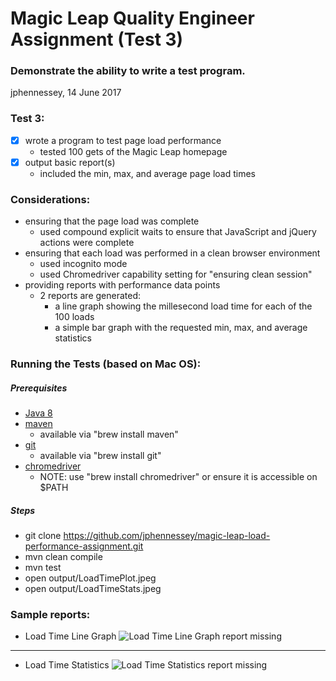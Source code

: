 # Magic Leap Quality Engineer Assignment (Test 3)
### Demonstrate the ability to write a test program.

jphennessey,  14 June 2017

### Test 3:
- [x] wrote a program to test page load performance
   - tested 100 gets of the Magic Leap homepage
- [x] output basic report(s)
   - included the min, max, and average page load times
### Considerations:
- ensuring that the page load was complete 
  - used compound explicit waits to ensure that JavaScript and jQuery actions were complete
- ensuring that each load was performed in a clean browser environment
  - used incognito mode 
  - used Chromedriver capability setting for "ensuring clean session"
- providing reports with performance data points
  - 2 reports are generated:
    - a line graph showing the millesecond load time for each of the 100 loads
    - a simple bar graph with the requested min, max, and average statistics

### Running the Tests (based on Mac OS):
##### Prerequisites
- [Java 8](http://www.oracle.com/technetwork/java/javase/downloads/jre8-downloads-2133155.html)
- [maven](http://maven.apache.org/)
   - available via "brew install maven"
- [git](https://git-scm.com/downloads)
   - available via "brew install git"
- [chromedriver](https://sites.google.com/a/chromium.org/chromedriver/downloads)
   - NOTE: use "brew install chromedriver" or ensure it is accessible on $PATH 
##### Steps 
- git clone https://github.com/jphennessey/magic-leap-load-performance-assignment.git
- mvn clean compile
- mvn test 
- open output/LoadTimePlot.jpeg
- open output/LoadTimeStats.jpeg

### Sample reports:
- Load Time Line Graph
![Load Time Line Graph report missing](../master/output/LoadTimePlot.jpeg)
------------------------------------------------------------------------------------
- Load Time Statistics
![Load Time Statistics report missing](../master/output/LoadTimeStats.jpeg)
